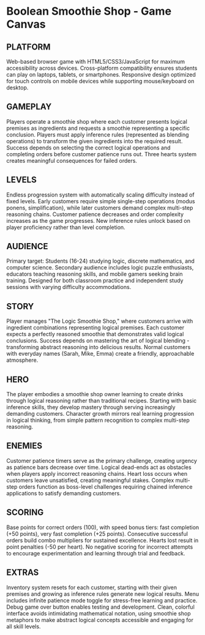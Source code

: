 # Boolean Smoothie Shop - Game Canvas

## PLATFORM
Web-based browser game with HTML5/CSS3/JavaScript for maximum accessibility across devices. Cross-platform compatibility ensures students can play on laptops, tablets, or smartphones. Responsive design optimized for touch controls on mobile devices while supporting mouse/keyboard on desktop.

## GAMEPLAY
Players operate a smoothie shop where each customer presents logical premises as ingredients and requests a smoothie representing a specific conclusion. Players must apply inference rules (represented as blending operations) to transform the given ingredients into the required result. Success depends on selecting the correct logical operations and completing orders before customer patience runs out. Three hearts system creates meaningful consequences for failed orders.

## LEVELS
Endless progression system with automatically scaling difficulty instead of fixed levels. Early customers require simple single-step operations (modus ponens, simplification), while later customers demand complex multi-step reasoning chains. Customer patience decreases and order complexity increases as the game progresses. New inference rules unlock based on player proficiency rather than level completion.

## AUDIENCE
Primary target: Students (16-24) studying logic, discrete mathematics, and computer science. Secondary audience includes logic puzzle enthusiasts, educators teaching reasoning skills, and mobile gamers seeking brain training. Designed for both classroom practice and independent study sessions with varying difficulty accommodations.

## STORY
Player manages "The Logic Smoothie Shop," where customers arrive with ingredient combinations representing logical premises. Each customer expects a perfectly reasoned smoothie that demonstrates valid logical conclusions. Success depends on mastering the art of logical blending - transforming abstract reasoning into delicious results. Normal customers with everyday names (Sarah, Mike, Emma) create a friendly, approachable atmosphere.

## HERO
The player embodies a smoothie shop owner learning to create drinks through logical reasoning rather than traditional recipes. Starting with basic inference skills, they develop mastery through serving increasingly demanding customers. Character growth mirrors real learning progression in logical thinking, from simple pattern recognition to complex multi-step reasoning.

## ENEMIES
Customer patience timers serve as the primary challenge, creating urgency as patience bars decrease over time. Logical dead-ends act as obstacles when players apply incorrect reasoning chains. Heart loss occurs when customers leave unsatisfied, creating meaningful stakes. Complex multi-step orders function as boss-level challenges requiring chained inference applications to satisfy demanding customers.

## SCORING
Base points for correct orders (100), with speed bonus tiers: fast completion (+50 points), very fast completion (+25 points). Consecutive successful orders build combo multipliers for sustained excellence. Hearts lost result in point penalties (-50 per heart). No negative scoring for incorrect attempts to encourage experimentation and learning through trial and feedback.

## EXTRAS
Inventory system resets for each customer, starting with their given premises and growing as inference rules generate new logical results. Menu includes infinite patience mode toggle for stress-free learning and practice. Debug game over button enables testing and development. Clean, colorful interface avoids intimidating mathematical notation, using smoothie shop metaphors to make abstract logical concepts accessible and engaging for all skill levels.